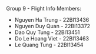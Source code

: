 Group 9 - Flight Info
Members:
+ Nguyen Ha Trung - 22BI13436
+ Nguyen Duy Quan - 22Bi13372
+ Dao Quy Tung - 22BI13451
+ Do Le Hoang Viet - 22BI13463
+ Le Quang Tung - 22BI13454